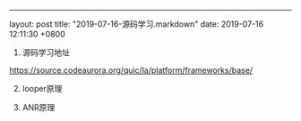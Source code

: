 ---
layout: post
title:  "2019-07-16-源码学习.markdown"
date:   2019-07-16 12:11:30 +0800

1. 源码学习地址

https://source.codeaurora.org/quic/la/platform/frameworks/base/

2. looper原理

3. ANR原理

